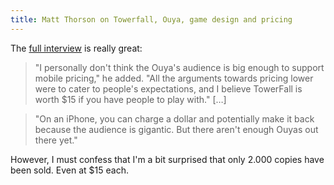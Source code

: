 ```yaml
---
title: Matt Thorson on Towerfall, Ouya, game design and pricing
---
```


The [full interview](http://www.polygon.com/2013/7/19/4535012/towerfall-ouya-matt-thorson-multiplayer-competitive-fighting-games) is really great:

> "I personally don't think the Ouya's audience is big enough to support mobile pricing," he added. "All the arguments towards pricing lower were to cater to people's expectations, and I believe TowerFall is worth $15 if you have people to play with." […]

> "On an iPhone, you can charge a dollar and potentially make it back because the audience is gigantic. But there aren't enough Ouyas out there yet."

However, I must confess that I'm a bit surprised that only 2.000 copies have been sold. Even at $15 each.
